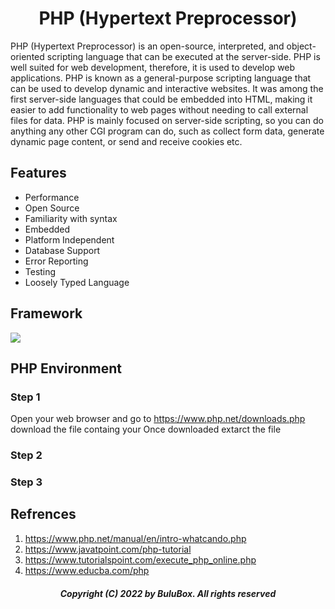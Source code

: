 <h1 align="center">PHP (Hypertext Preprocessor)</h1>

PHP (Hypertext Preprocessor) is an open-source, interpreted, and object-oriented scripting language that can be executed at the server-side. PHP is well suited for web development, therefore, it is used to develop web applications. PHP is known as a general-purpose scripting language that can be used to develop dynamic and interactive websites. It was among the first server-side languages that could be embedded into HTML, making it easier to add functionality to web pages without needing to call external files for data. PHP is mainly focused on server-side scripting, so you can do anything any other CGI program can do, such as collect form data, generate dynamic page content, or send and receive cookies etc.
 
## Features 
<ul>
  <li>Performance</li>
  <li>Open Source</li>
  <li>Familiarity with syntax</li>
  <li>Embedded</li>
  <li>Platform Independent</li>
  <li>Database Support</li>
  <li>Error Reporting</li>
  <li>Testing</li>
  <li>Loosely Typed Language</li>
</ul>  

## Framework

![](https://github.com/SoftwareBulu/TechDocumentation/blob/main/Programming/PHP_FrameWork.png)

## PHP Environment 

### Step 1
Open your web browser and go to https://www.php.net/downloads.php download the file containg your
Once downloaded extarct the file 
### Step 2

### Step 3


## Refrences 
1. https://www.php.net/manual/en/intro-whatcando.php
2. https://www.javatpoint.com/php-tutorial
3. https://www.tutorialspoint.com/execute_php_online.php
4. https://www.educba.com/php
 
<h5 align="center"> Copyright (C) 2022 by BuluBox. All rights reserved</h5>
